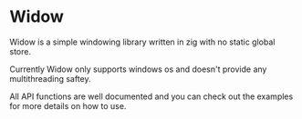 # Widow

Widow is a simple windowing library written in zig with no static global store.

Currently Widow only supports windows os and doesn't provide any multithreading saftey.

All API functions are well documented and you can check out the examples for more details on how to use.
